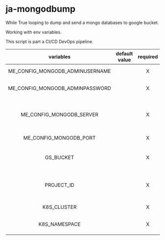 ja-mongodbump
==============

While True looping to dump and send a mongo databases to google bucket.

Working with env variables.

This script is part a CI/CD DevOps pipeline.

| variables | default value | required | description |
|:---------:|:------------:|:---------:|:-----------:|
| ME_CONFIG_MONGODB_ADMINUSERNAME | | X | Mongo Admin user |
| ME_CONFIG_MONGODB_ADMINPASSWORD | | X | Mongo Admin password |
| ME_CONFIG_MONGODB_SERVER | | X | Mongo server address (IP or hostname) |
| ME_CONFIG_MONGODB_PORT | | X | Mongo server port |
| GS_BUCKET | | X | google bucket (ex: `gs://backup-project/` ) |
| PROJECT_ID | | X | google project, used by `gcloud auth --project` |
| K8S_CLUSTER | | X | k8s cluster identification |
| K8S_NAMESPACE | | X | k8s namespaces identification |
